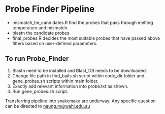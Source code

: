 # Probe Finder Pipeline 

- mismatch_tm_candidates.R find the probes that pass through melting temperature and mismatch.
- blastn the candidate probes
- final_probes.R decides the most suitable probes that have passed above filters based on user-defined parameters. 


## To run Probe_Finder
1. Blastn need to be installed and Blast_DB  needs to be downloaded.
2. Change file path in find_baits.sh script within code_dir folder and gene_probes.sh scripts within main folder.
3. Exactly add relevant information into probe.txt as shown.
4. Run gene_probes.sh script.

Transferring pipeline into snakemake are underway. Any specific question can be directed to naung.m@wehi.edu.au
